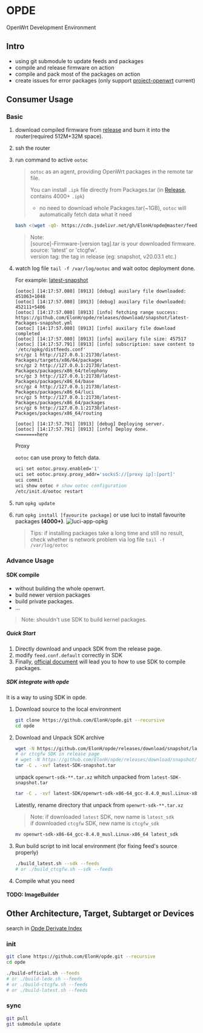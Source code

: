 # OPDE

OpenWrt Development Environment

## Intro

- using git submodule to update feeds and packages
- compile and release firmware on action
- compile and pack most of the packages on action
- create issues for error packages (only support [project-openwrt](https://github.com/project-openwrt) current)

## Consumer Usage

### Basic

1. download compiled firmware from [release](https://github.com/ElonH/opde/releases) and burn it into the router(required 512M+32M space).
2. ssh the router
3. run command to active `ootoc`

    > `ootoc` as an agent, providing OpenWrt packages in the remote tar file.
    >  
    > You can install `.ipk` file directly from Packages.tar (in [Release](https://github.com/ElonH/opde/releases), contains 4000+ `.ipk`)
    >  - no need to download whole Packages.tar(~1GB), `ootoc` will automatically fetch data what it need

    ``` bash
    bash <(wget -qO- https://cdn.jsdelivr.net/gh/ElonH/opde@master/feeds/scripts/activate-ootoc.sh) [source] [version tag]
    ```

    > Note:  
    > [source]-Firmware-[version tag].tar is your downloaded firmware.  
    > source: 'latest' or 'ctcgfw'.  
    > version tag: the tag in release (eg: snapshot, v20.03.1 etc.)

4. watch log file `tail -f /var/log/ootoc` and wait ootoc deployment done.

    For example: [latest-snapshot](https://github.com/ElonH/opde/releases/tag/snapshot)

    ``` log
    [ootoc] [14:17:57.080] [8913] [debug] auxilary file downloaded: 451063+1048
    [ootoc] [14:17:57.080] [8913] [debug] auxilary file downloaded: 452111+5406
    [ootoc] [14:17:57.080] [8913] [info] fetching range success: https://github.com/ElonH/opde/releases/download/snapshot/latest-Packages-snapshot.yml
    [ootoc] [14:17:57.080] [8913] [info] auxilary file download completed
    [ootoc] [14:17:57.080] [8913] [info] auxilary file size: 457517
    [ootoc] [14:17:57.791] [8913] [info] subscription: save content to '/etc/opkg/distfeeds.conf'
    src/gz 1 http://127.0.0.1:21730/latest-Packages/targets/x86/64/packages
    src/gz 2 http://127.0.0.1:21730/latest-Packages/packages/x86_64/telephony
    src/gz 3 http://127.0.0.1:21730/latest-Packages/packages/x86_64/base
    src/gz 4 http://127.0.0.1:21730/latest-Packages/packages/x86_64/luci
    src/gz 5 http://127.0.0.1:21730/latest-Packages/packages/x86_64/packages
    src/gz 6 http://127.0.0.1:21730/latest-Packages/packages/x86_64/routing

    [ootoc] [14:17:57.791] [8913] [debug] Deploying server.
    [ootoc] [14:17:57.791] [8913] [info] Deploy done.                                                             <=======here
    ```

    Proxy

    `ootoc` can use proxy to fetch data.

    ``` bash
    uci set ootoc.proxy.enabled='1'
    uci set ootoc.proxy.proxy_addr='socks5://[proxy ip]:[port]'
    uci commit
    uci show ootoc # show ootoc configuration
    /etc/init.d/ootoc restart
    ```

5. run `opkg update`
6. run `opkg install [favourite package]` or use luci to install favourite packages **(4000+)**.
    ![luci-app-opkg](asset/luci-app-opkg.png)
    > Tips: if installing packages take a long time and still no result, check whether is network problem via log file `tail -f /var/log/ootoc`

### Advance Usage

#### SDK compile

- without building the whole openwrt.
- build newer version packages
- build private packages.
- ...

> Note: shouldn't use SDK to build kernel packages.

##### Quick Start

1. Directly download and unpack SDK from the release page.
2. modify `feed.conf.default` correctly in SDK
3. Finally, [official document](https://openwrt.org/docs/guide-developer/using_the_sdk) will lead you to how to use SDK to compile packages.

##### SDK integrate with opde

It is a way to using SDK in opde.

1. Download source to the local environment

    ``` bash
    git clone https://github.com/ElonH/opde.git --recursive
    cd opde
    ```

2. Download and Unpack SDK archive

    ``` bash
    wget -N https://github.com/ElonH/opde/releases/download/snapshot/latest-SDK-snapshot.tar
    # or ctcgfw SDK in release page
    # wget -N https://github.com/ElonH/opde/releases/download/snapshot/ctcgfw-SDK-snapshot.tar
    tar -C . -xvf latest-SDK-snapshot.tar
    ```

    unpack `openwrt-sdk-**.tar.xz` whitch unpacked from `latest-SDK-snapshot.tar`

    ``` bash
    tar -C . -xvf latest-SDK/openwrt-sdk-x86-64_gcc-8.4.0_musl.Linux-x86_64.tar.xz
    ```

    Latestly, rename directory that unpack from `openwrt-sdk-**.tar.xz`
    > Note: if downloaded `latest` SDK, new name is `latest_sdk`  
    > if downloaded `ctcgfw` SDK, new name is `ctcgfw_sdk`

    ``` bash
    mv openwrt-sdk-x86-64_gcc-8.4.0_musl.Linux-x86_64 latest_sdk
    ```

3. Run build script to init local environment (for fixing feed's source properly)

    ``` bash
    ./build_latest.sh --sdk --feeds
    # or ./build_ctcgfw.sh --sdk --feeds
    ```

4. Compile what you need

#### TODO: ImageBuilder

## Other Architecture, Target, Subtarget or Devices

search in [Opde Derivate Index](DerivateIndex.md)

### init

```bash
git clone https://github.com/ElonH/opde.git --recursive
cd opde

./build-official.sh --feeds
# or ./build-lede.sh --feeds
# or ./build-ctcgfw.sh --feeds
# or ./build-latest.sh --feeds
```

### sync

``` bash
git pull
git submodule update
```
